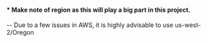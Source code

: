#### * Make note of region as this will play a big part in this project.
  -- Due to a few issues in AWS, it is highly advisable to use us-west-2/Oregon
